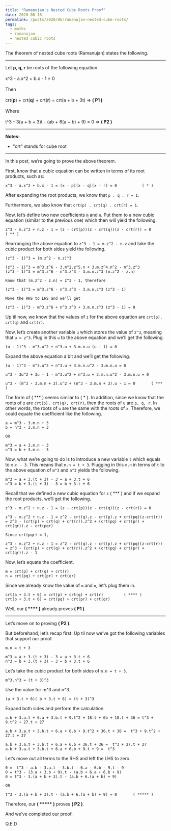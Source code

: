 ```yaml
---
title: "Ramanujan's Nested Cube Roots Proof"
date: 2020-06-18
permalink: /posts/2020/06/ramanujan-nested-cube-roots/
tags:
  - maths
  - ramanujan
  - nested cubic roots
---
```


The theorem of nested cube roots (Ramanujan) states the following.

---

Let <b>p, q, r</b> be roots of the following equation.
<br/><br/>
x^3 - a.x^2 + b.x - 1 = 0
<br/><br/>
Then
<br/><br/>
crt(<b>p</b>) + crt(<b>q</b>) + crt(<b>r</b>) = crt(a + b + 3t) => <b>( P1 )</b>
<br/><br/>
Where
<br/><br/>
t^3 - 3(a + b + 3)t - (ab + 6(a + b) + 9) = 0 => <b>( P2 )</b>

---

<b>Notes:</b>
- "crt" stands for cube root

---

In this post, we’re going to prove the above theorem.

First, know that a cubic equation can be written in terms of its root products, such as:

```
x^3 - a.x^2 + b.x - 1 = (x - p)(x - q)(x - r) = 0			( * )
```

After expanding the root products, we know that `p . q . r = 1`.

Furthermore, we also know that `crt(p) . crt(q) . crt(r) = 1`.

Now, let’s define two new coefficients `m` and `n`. Put them to a new cubic equation (similar to the previous one) which then will yield the following.

```
z^3 - m.z^2 + n.z - 1 = (z - crt(p))(z - crt(q))(z - crt(r)) = 0		( ** )
```

Rearranging the above equation to `z^3 - 1 = m.z^2 - n.z` and take the cubic product for both sides yield the following.

```
(z^3 - 1)^3 = (m.z^2 - n.z)^3

(z^3 - 1)^3 = m^3.z^6 - 3.m^2.z^5.n + 3.m.z^4.n^2 - n^3.z^3
(z^3 - 1)^3 = m^3.z^6 - n^3.z^3 - 3.m.n.z^3 (m.z^2 - z.n)

Know that (m.z^2 - z.n) = z^3 - 1, therefore

(z^3 - 1)^3 = m^3.z^6 - n^3.z^3 - 3.m.n.z^3 (z^3 - 1)

Move the RHS to LHS and we’ll get

(z^3 - 1)^3 - m^3.z^6 + n^3.z^3 + 3.m.n.z^3 (z^3 - 1) = 0
```

Up til now, we know that the values of `z` for the above equation are `crt(p), crt(q)` and `crt(r)`.

Now, let’s create another variable `u` which stores the value of `z^3`, meaning that `u = z^3`. Plug in this `u` to the above equation and we’ll get the following.

```
(u - 1)^3 - m^3.u^2 + n^3.u + 3.m.n.u (u - 1) = 0
```

Expand the above equation a bit and we’ll get the following.

```
(u - 1)^3 - m^3.u^2 + n^3.u + 3.m.n.u^2 - 3.m.n.u = 0

u^3 - 3u^2 + 3u - 1 - m^3.u^2 + n^3.u + 3.m.n.u^2 - 3.m.n.u = 0

u^3 - (m^3 - 3.m.n + 3).u^2 + (n^3 - 3.m.n + 3).u - 1 = 0		( *** )
```

The form of ( *** ) seems similar to ( * ). In addition, since we know that the roots of `z` are `crt(p), crt(q), crt(r)`, then the roots of `u` are `p, q, r`. In other words, the roots of `u` are the same with the roots of `x`. Therefore, we could equate the coefficient like the following.

```
a = m^3 - 3.m.n + 3
b = n^3 - 3.m.n + 3

OR

m^3 = a + 3.m.n - 3
n^3 = b + 3.m.n - 3
```

Now, what we’re going to do is to introduce a new variable `t` which equals to `m.n - 3`. This means that `m.n = t + 3`. Plugging in this `m.n` in terms of `t` to the above equation of `m^3` and `n^3` yields the following.

```
m^3 = a + 3.(t + 3) - 3 = a + 3.t + 6
n^3 = b + 3.(t + 3) - 3 = b + 3.t + 6
```

Recall that we defined a new cubic equation for `z` ( *** ) and if we expand the root products, we’ll get the following.

```
z^3 - m.z^2 + n.z - 1 = (z - crt(p))(z - crt(q))(z - crt(r)) = 0

z^3 - m.z^2 + n.z - 1 = z^2 - crt(q).z - crt(p).z + crt(pq)(z-crt(r)) = z^3 - (crt(p) + crt(q) + crt(r)).z^2 + (crt(pq) + crt(pr) + crt(qr)).z - crt(pqr)

Since crt(pqr) = 1,

z^3 - m.z^2 + n.z - 1 = z^2 - crt(q).z - crt(p).z + crt(pq)(z-crt(r)) = z^3 - (crt(p) + crt(q) + crt(r)).z^2 + (crt(pq) + crt(pr) + crt(qr)).z - 1
``` 

Now, let’s equate the coefficient.

```
m = crt(p) + crt(q) + crt(r)
n = crt(pq) + crt(pr) + crt(qr)
```

Since we already know the value of `m` and `n`, let’s plug them in.

```
crt(a + 3.t + 6) = crt(p) + crt(q) + crt(r)			( **** )
crt(b + 3.t + 6) = crt(pq) + crt(pr) + crt(qr)
```

Well, our <b>( **** )</b> already proves <b>( P1 )</b>.

---

Let’s move on to proving <b>( P2 )</b>.

But beforehand, let’s recap first. Up til now we’ve got the following variables that support our proof.

```
m.n = t + 3

m^3 = a + 3.(t + 3) - 3 = a + 3.t + 6
n^3 = b + 3.(t + 3) - 3 = b + 3.t + 6
```

Let’s take the cubic product for both sides of `m.n = t + 3`.

```
m^3.n^3 = (t + 3)^3
```

Use the value for m^3 and n^3.

```
(a + 3.t + 6)( b + 3.t + 6) = (t + 3)^3
```

Expand both sides and perform the calculation.

```
a.b + 3.a.t + 6.a + 3.b.t + 9.t^2 + 18.t + 6b + 18.t + 36 = t^3 + 9.t^2 + 27.t + 27

a.b + 3.a.t + 3.b.t + 6.a + 6.b + 9.t^2 + 36.t + 36 =  t^3 + 9.t^2 + 27.t + 27

a.b + 3.a.t + 3.b.t + 6.a + 6.b + 36.t + 36 =  t^3 + 27.t + 27
a.b + 3.a.t + 3.b.t + 6.a + 6.b + 9.t + 9 =  t^3
```

Let’s move out all terms to the RHS and left the LHS to zero.

```
0 =  t^3 - a.b - 3.a.t - 3.b.t - 6.a - 6.b - 9.t - 9
0 = t^3 - (3.a + 3.b + 9).t - (a.b + 6.a + 6.b + 9)
0 = t^3 - 3.(a + b + 3).t - (a.b + 6.(a + b) + 9)

OR

t^3 - 3.(a + b + 3).t - (a.b + 6.(a + b) + 9) = 0		( ***** )
```

Therefore, our <b>( ***** )</b> proves <b>( P2 )</b>.

And we’ve completed our proof.

Q.E.D
